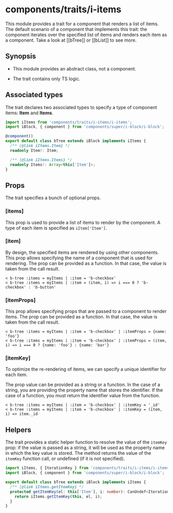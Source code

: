 # components/traits/i-items

This module provides a trait for a component that renders a list of items.
The default scenario of a component that implements this trait: the component iterates over the specified list of items
and renders each item as a component. Take a look at [[bTree]] or [[bList]] to see more.

## Synopsis

* This module provides an abstract class, not a component.

* The trait contains only TS logic.

## Associated types

The trait declares two associated types to specify a type of component items: **Item** and **Items**.

```typescript
import iItems from 'components/traits/i-items/i-items';
import iBlock, { component } from 'components/super/i-block/i-block';

@component()
export default class bTree extends iBlock implements iItems {
  /** {@link iItems.Item} */
  readonly Item!: Item;

  /** {@link iItems.Items} */
  readonly Items!: Array<this['Item']>;
}
```

## Props

The trait specifies a bunch of optional props.

### [items]

This prop is used to provide a list of items to render by the component.
A type of each item is specified as `iItem['Item']`.

### [item]

By design, the specified items are rendered by using other components.
This prop allows specifying the name of a component that is used for rendering.
The prop can be provided as a function. In that case, the value is taken from the call result.

```
< b-tree :items = myItems | :item = 'b-checkbox'
< b-tree :items = myItems | :item = (item, i) => i === 0 ? 'b-checkbox' : 'b-button'
```

### [itemProps]

This prop allows specifying props that are passed to a component to render items.
The prop can be provided as a function. In that case, the value is taken from the call result.

```
< b-tree :items = myItems | :item = 'b-checkbox' | :itemProps = {name: 'foo'}
< b-tree :items = myItems | :item = 'b-checkbox' | :itemProps = (item, i) => i === 0 ? {name: 'foo'} : {name: 'bar'}
```

### [itemKey]

To optimize the re-rendering of items, we can specify a unique identifier for each item.

The prop value can be provided as a string or a function.
In the case of a string, you are providing the property name that stores the identifier.
If the case of a function, you must return the identifier value from the function.

```
< b-tree :items = myItems | :item = 'b-checkbox' | :itemKey = '_id'
< b-tree :items = myItems | :item = 'b-checkbox' | :itemKey = (item, i) => item._id
```

## Helpers

The trait provides a static helper function to resolve the value of the `itemKey` prop: if the value is passed as a string,
it will be used as the property name in which the key value is stored.
The method returns the value of the `itemKey` function call, or undefined (if it is not specified).

```typescript
import iItems, { IterationKey } from 'components/traits/i-items/i-items';
import iBlock, { component } from 'components/super/i-block/i-block';

export default class bTree extends iBlock implements iItems {
  /** {@link iItems.getItemKey} */
  protected getItemKey(el: this['Item'], i: number): CanUndef<IterationKey> {
    return iItems.getItemKey(this, el, i);
  }
}
```
